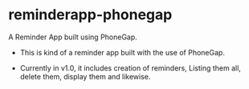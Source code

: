 reminderapp-phonegap
====================

A Reminder App built using PhoneGap.

- This is kind of a reminder app built with the use of PhoneGap.

- Currently in v1.0, it includes creation of reminders, Listing them all, delete them, display them and likewise.